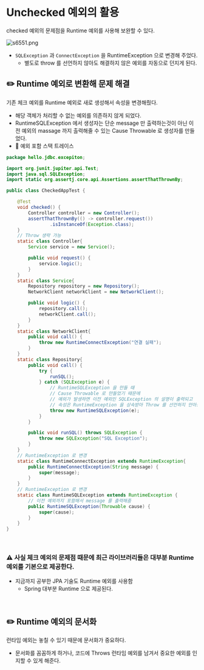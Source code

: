 # Unchecked 예외의 활용

checked 예외의 문제점을 Runtime 예외를 사용해 보완할 수 있다.

![s6551.png](Unchecked%20%E1%84%8B%E1%85%A8%E1%84%8B%E1%85%AC%E1%84%8B%E1%85%B4%20%E1%84%92%E1%85%AA%E1%86%AF%E1%84%8B%E1%85%AD%E1%86%BC%20578f180b84c14ed6ae81e5942a3cf77b/s6551.png)

- `SQLException` 과 `ConnectException` 을 RuntimeException 으로 변경해 주었다.
    - 별도로 throw 를 선언하지 않아도 해결하지 않은 예외를 자동으로 던지게 된다.

## ✏️ Runtime 예외로 변환해 문제 해결

기존 체크 예외를 Runtime 예외로 새로 생성해서 속성을 변경해줬다.

- 해당 객체가 처리할 수 없는 예외를 의존하지 않게 되었다.
- RuntimeSQLException 에서 생성자는 단순 message 만 출력하는것이 아닌 이전 예외의 massage 까지 출력해줄 수 있는 Cause Throwable 로 생성자를 만들었다.
- 🔗 예외 포함 스택 트레이스

```java
package hello.jdbc.excepiton;

import org.junit.jupiter.api.Test;
import java.sql.SQLException;
import static org.assertj.core.api.Assertions.assertThatThrownBy;

public class CheckedAppTest {

    @Test
    void checked() {
        Controller controller = new Controller();
        assertThatThrownBy(() -> controller.request())
                .isInstanceOf(Exception.class);
    }
    // Throw 생략 가능
    static class Controller{
        Service service = new Service();

        public void request() {
            service.logic();
        }
    }
    static class Service{
        Repository repository = new Repository();
        NetworkClient networkClient = new NetworkClient();

        public void logic() {
            repository.call();
            networkClient.call();
        }
    }
    static class NetworkClient{
        public void call() {
            throw new RuntimeConnectException("연결 실패");
        }
    }
    static class Repository{
        public void call() {
            try {
                runSQL();
            } catch (SQLException e) {
                // RuntimeSQLException 을 만들 때
                // Cause Throwable 로 만들었기 때문에
                // 예외가 발생하면 이전 예외인 SQLException 의 설명이 출력되고
                // 속성은 RuntimeException 을 상속받아 Throw 를 선언하지 안아도 되게 변경되었다.
                throw new RuntimeSQLException(e);
            }
        }

        public void runSQL() throws SQLException {
            throw new SQLException("SQL Exception");
        }
    }
    // RuntimeException 로 변경
    static class RuntimeConnectException extends RuntimeException{
        public RuntimeConnectException(String message) {
            super(message);
        }
    }
    // RuntimeException 로 변경
    static class RuntimeSQLException extends RuntimeException {
        // 이전 예외까지 포함해서 message 를 출력해줌
        public RuntimeSQLException(Throwable cause) {
            super(cause);
        }
    }
}
```

<br>

### ⚠️ 사실 체크 예외의 문제점 때문에 최근 라이브러리들은 대부분 Runtime 예외를 기본으로 제공한다.

- 지금까지 공부한 JPA 기술도 Runtime 예외를 사용함
    - Spring 대부분 Runtime 으로 제공된다.

<br>

## ✏️ Runtime 예외의 문서화

런타임 예외는 놓칠 수 있기 때문에 문서화가 중요하다.

- 문서화를 꼼꼼하게 하거나, 코드에 Throws 런타임 예외를 남겨서 중요한 예외를 인지할 수 있게 해준다.